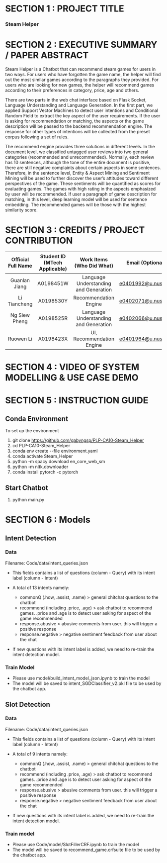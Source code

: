 # SECTION 1 : PROJECT TITLE
### Steam Helper

# SECTION 2 : EXECUTIVE SUMMARY / PAPER ABSTRACT
Steam Helper is a Chatbot that can recommend steam games for users in two ways. For users who have forgotten the game name, the helper will find out the most similar games according to the paragraphs they provided. For users who are looking for new games, the helper will recommend games according to their preferences in category, price, age and others.

There are two parts in the web chat interface based on Flask Socket, Language Understanding and Language Generation. In the first part, we applied Support Vector Machines to detect user intentions and Conditional Random Field to extract the key aspect of the user requirements. If the user is asking for recommendation or matching, the aspects or the game description will be passed to the backend recommendation engine. The response for other types of intentions will be collected from the preset corpus following a set of rules.

The recommend engine provides three solutions in different levels. In the document level, we classified untagged user reviews into two general categories (recommended and unrecommended). Normally, each review has 10 sentences, although the tone of the entire document is positive, there are still negative complaints about certain aspects in some sentences. Therefore, in the sentence level, Entity & Aspect Mining and Sentiment Mining will be used to further discover the user’s attitudes toward different perspectives of the game. These sentiments will be quantified as scores for evaluating games. The games with high rating in the aspects emphasized by user will be recommended. If user a paragraph of game description for matching, in this level, deep learning model will be used for sentence embedding. The recommended games will be those with the highest similarity score.


# SECTION 3 : CREDITS / PROJECT CONTRIBUTION
| Official Full Name | Student ID (MTech Applicable)| Work Items (Who Did What) | Email (Optional) |
| :---: | :---: | :---: | :---: |
| Guanlan Jiang  | A0198451W  | Language Understanding and Generation | e0401992@u.nus.edu |
| Li Tiancheng  | A0198530Y  | Recommendation Engine | e0402071@u.nus.edu |
| Ng Siew Pheng | A0198525R  | Language Understanding and Generation | e0402066@u.nus.edu |
| Ruowen Li | A0198423X  | UI, Recommendation Engine | e0401964@u.nus.edu |


# SECTION 4 : VIDEO OF SYSTEM MODELLING & USE CASE DEMO


# SECTION 5 : INSTRUCTION GUIDE

## Conda Environment
To set up the environment
1. git clone https://github.com/gabyngsp/PLP-CA10-Steam_Helper
2. cd PLP-CA10-Steam_Helper
3. conda env create --file environment.yaml
4. conda activate Steam_Helper
5. python -m spacy download en_core_web_sm
6. python -m nltk.downloader 
7. conda install pytorch -c pytorch

## Start Chatbot
1. python main.py 

# SECTION 6 : Models

## Intent Detection

### Data
Filename: Code/data/intent_queries.json
- This fields contains a list of questions (column - Query) with its intent label (column - Intent)
- A total of 13 intents namely:
	- commonQ (.how, .assist, .name) > general chitchat questions to the chatbot
	- recommend (including .price, .age) > ask chatbot to recommend games. .price and .age is to detect user asking for aspect of the game recommended
	- response.abusive > abusive comments from user. this will trigger a positive response
	- response.negative > negative sentiment feedback from user about the chat
	
- If new questions with its intent label is added, we need to re-train the intent detection model. 

### Train Model
- Please use model/build_intent_model_json.ipynb to train the model
- The model will be saved to intent_SGDClassifier_v2.pkl file to be used by the chatbot app.

## Slot Detection

### Data
Filename: Code/data/intent_queries.json
- This fields contains a list of questions (column - Query) with its intent label (column - Intent)
- A total of 9 intents namely:
	- commonQ (.how, .assist, .name) > general chitchat questions to the chatbot
	- recommend (including .price, .age) > ask chatbot to recommend games. .price and .age is to detect user asking for aspect of the game recommended
	- response.abusive > abusive comments from user. this will trigger a positive response
	- response.negative > negative sentiment feedback from user about the chat
	
- If new questions with its intent label is added, we need to re-train the intent detection model. 

### Train model
- Please use Code/model/SlotFillerCRF.ipynb to train the model
- The model will be saved to recommend_game.crfsuite file to be used by the chatbot app.
